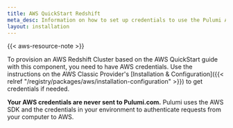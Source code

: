 ```yaml
---
title: AWS QuickStart Redshift
meta_desc: Information on how to set up credentials to use the Pulumi AWS QuickStart Redshift component.
layout: installation
---
```


{{< aws-resource-note >}}

To provision an AWS Redshift Cluster based on the AWS QuickStart guide with this component, you need to have AWS credentials. Use the instructions on the AWS Classic Provider's [Installation & Configuration]({{< relref "/registry/packages/aws/installation-configuration" >}}) to get credentials if needed.

**Your AWS credentials are never sent to Pulumi.com.** Pulumi uses the AWS SDK and the credentials in your environment to authenticate requests from your computer to AWS.
